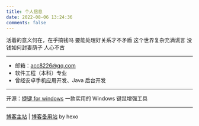 ```yaml
---
title: 个人信息
date: 2022-08-06 13:24:36
comments: false
---
```


活着的意义何在，在乎搞钱吗
要能处理好关系才不矛盾
这个世界复杂充满谎言
没钱如何封妻荫子
人心不古

- - -

* 邮箱：[acc8226@qq.com](mailto:acc8226@qq.com)
* 软件工程（本科）专业
* 曾经安卓手机应用开发、Java 后台开发

- - -

开源：[捷键 for windows](http://acc8226.test.upcdn.net) 一款实用的 Windows 键鼠增强工具

- - -

[博客主站](https://feipig.fun/) | [博客备用站](https://acc8226.onrender.com/) by hexo
